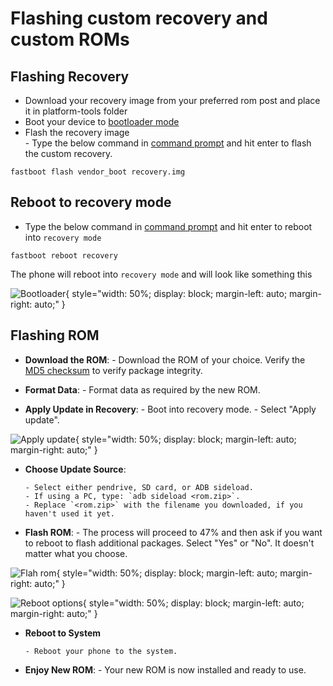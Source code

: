 # **Flashing custom recovery and custom ROMs**

## Flashing Recovery  

- Download your recovery image from your preferred rom post and place it in platform-tools folder
- Boot your device to [bootloader mode](bl_unlock.md#3booting-to-booloader-mode)
- Flash the recovery image  
      - Type the below command in [command prompt](bl_unlock.md#step-2-setup-platform-tools) and hit enter to flash the custom recovery.

```
fastboot flash vendor_boot recovery.img
```

## Reboot to recovery mode

- Type the below command in [command prompt](bl_unlock.md#step-2-setup-platform-tools) and hit enter to reboot into `recovery mode`

```
fastboot reboot recovery 
```

The phone will reboot into `recovery mode` and will look like something this

![Bootloader](../assets/mobile_screenshots/recovery.png.png){ style="width: 50%; display: block; margin-left: auto; margin-right: auto;" }

## Flashing ROM

- **Download the ROM**:
      - Download the ROM of your choice. Verify the [MD5 checksum](https://www.geeksforgeeks.org/md5sum-linux-command/) to verify package integrity.

- **Format Data**:
      - Format data as required by the new ROM.

- **Apply Update in Recovery**:
      - Boot into recovery mode.
      - Select "Apply update".

![Apply update](../assets/mobile_screenshots/apply_update.png.png){ style="width: 50%; display: block; margin-left: auto; margin-right: auto;" }

- **Choose Update Source**:

      - Select either pendrive, SD card, or ADB sideload.
      - If using a PC, type: `adb sideload <rom.zip>`.
      - Replace `<rom.zip>` with the filename you downloaded, if you haven't used it yet.

- **Flash ROM**:
      - The process will proceed to 47% and then ask if you want to reboot to flash additional packages. Select "Yes" or "No". It doesn't matter what you choose.

![Flah rom](../assets/mobile_screenshots/Flash.png.png){ style="width: 50%; display: block; margin-left: auto; margin-right: auto;" }

![Reboot options](../assets/mobile_screenshots/Reboot_yes_or_no.jpg.png){ style="width: 50%; display: block; margin-left: auto; margin-right: auto;" }

- **Reboot to System**  

      - Reboot your phone to the system.

- **Enjoy New ROM**:
      - Your new ROM is now installed and ready to use.
